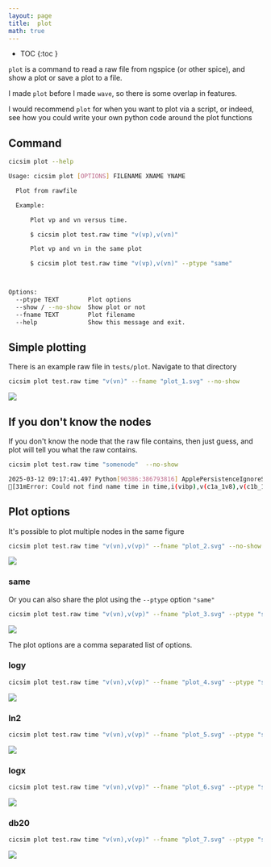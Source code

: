 ```yaml
---
layout: page
title:  plot 
math: true
---
```



* TOC
{:toc }


`plot` is a command to read a raw file from ngspice (or other spice), and show a
plot
or save a plot to a file. 

I made `plot` before I made `wave`, so there is some overlap in features. 

I would recommend `plot` for when you want to plot via a script, or indeed, see
how you could write your own python code around the plot functions


## Command

```bash
cicsim plot --help
```

```bash
Usage: cicsim plot [OPTIONS] FILENAME XNAME YNAME

  Plot from rawfile

  Example:

      Plot vp and vn versus time.

      $ cicsim plot test.raw time "v(vp),v(vn)"

      Plot vp and vn in the same plot

      $ cicsim plot test.raw time "v(vp),v(vn)" --ptype "same"



Options:
  --ptype TEXT        Plot options
  --show / --no-show  Show plot or not
  --fname TEXT        Plot filename
  --help              Show this message and exit.

```



## Simple plotting

There is an example raw file in `tests/plot`. Navigate to that directory


```bash
cicsim plot test.raw time "v(vn)" --fname "plot_1.svg" --no-show
```

![](/cicsim/assets/plot_1.svg)
## If you don't know the nodes 

If you don't know the node that the raw file contains, then just guess, and plot 
will tell you what the raw contains.

```bash
cicsim plot test.raw time "somenode"  --no-show
```

```bash
2025-03-12 09:17:41.497 Python[90386:386793816] ApplePersistenceIgnoreState: Existing state will not be touched. New state will be written to /var/folders/rk/945ntwx556l83qk8p1t64zdw0000gn/T/org.python.python.savedState
[31mError: Could not find name time in time,i(vibp),v(c1a_1v8),v(c1b_1v8),v(c2a_1v8),v(c2b_1v8),v(cmp_o),v(coarse),v(d_coarse),v(d_fine),v(d_state),v(idac_o0),v(idac_o1),v(idac_o2),v(idac_o3),v(res_n_1v8),v(state0),v(valid),v(vn),v(vp),v(xdut.idac_o<0>),v(xdut.x1.bp0),v(xdut.x1.bp1),v(xdut.x1.bp2),v(xdut.x1.bp3),v(xdut.x1.bp4),v(xdut.x1.bp5),v(xdut.x1.bp6),v(xdut.x1.bp7),v(xdut.x1.pwr_n),v(xdut.x1.vd),v(xdut.x1.vgp),v(xdut.x1.vs)[0m

```



## Plot options

It's possible to plot multiple nodes in the same figure 

```bash
cicsim plot test.raw time "v(vn),v(vp)" --fname "plot_2.svg" --no-show
```

![](/cicsim/assets/plot_2.svg)

### same

Or you can also share the plot using the `--ptype`  option `"same"`


```bash
cicsim plot test.raw time "v(vn),v(vp)" --fname "plot_3.svg" --ptype "same" --no-show
```

![](/cicsim/assets/plot_3.svg)


The plot options are a comma separated list of options.


### logy

```bash
cicsim plot test.raw time "v(vn),v(vp)" --fname "plot_4.svg" --ptype "same,logy" --no-show
```

![](/cicsim/assets/plot_4.svg)
### ln2

```bash
cicsim plot test.raw time "v(vn),v(vp)" --fname "plot_5.svg" --ptype "same,ln2" --no-show
```

![](/cicsim/assets/plot_5.svg)
### logx

```bash
cicsim plot test.raw time "v(vn),v(vp)" --fname "plot_6.svg" --ptype "same,logx" --no-show
```

![](/cicsim/assets/plot_6.svg)
### db20

```bash
cicsim plot test.raw time "v(vn),v(vp)" --fname "plot_7.svg" --ptype "same,db20" --no-show
```

![](/cicsim/assets/plot_7.svg)
